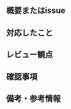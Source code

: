## 概要またはissue

<!-- 関連するissue番号か概要を記載する -->

## 対応したこと

<!-- 技術的変更点やリファクタリングなど -->

## レビュー観点

<!-- レビューで主に何を見てほしいか記載する -->

## 確認事項

<!--
このPRをマージした前後に確認してほしいことを記載する
(例)
- [x] ログインができること
-->

## 備考・参考情報

<!-- 関連PRや参考情報など -->
